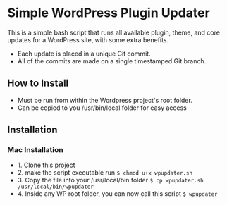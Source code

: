 # Simple WordPress Plugin Updater
This is a simple bash script that runs all available plugin, theme, and core updates for a WordPress site, with some extra benefits.
* Each update is placed in a unique Git commit.  
* All of the commits are made on a single timestamped Git branch.

## How to Install
* Must be run from within the Wordpress project's root folder.
* Can be copied to you /usr/bin/local folder for easy access

## Installation
  ### Mac Installation
  * 1\. Clone this project
  * 2\. make the script executable run
    `$ chmod u+x wpupdater.sh`
  * 3\. Copy the file into your /usr/local/bin folder
    `$ cp wpupdater.sh /usr/local/bin/wpupdater`
  * 4\. Inside any WP root folder, you can now call this script
    `$ wpupdater`
